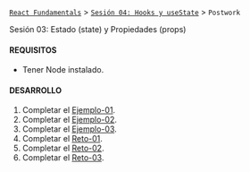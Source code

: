 [`React Fundamentals`](../../README.md) > [`Sesión 04: Hooks y useState`](../Readme.md) > `Postwork`

Sesión 03: Estado (state) y Propiedades (props)

#### REQUISITOS
- Tener Node instalado.

#### DESARROLLO

1. Completar el [Ejemplo-01](../Ejemplo-01).
1. Completar el [Ejemplo-02](../Ejemplo-02).
1. Completar el [Ejemplo-03](../Ejemplo-03).
1. Completar el [Reto-01](../Reto-01).
1. Completar el [Reto-02](../Reto-02).
1. Completar el [Reto-03](../Reto-03).

